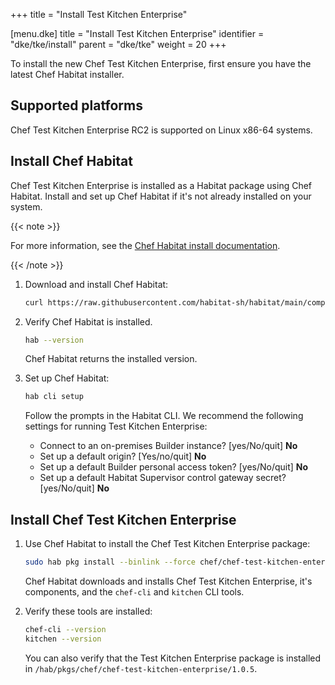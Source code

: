 +++
title = "Install Test Kitchen Enterprise"

[menu.dke]
title = "Install Test Kitchen Enterprise"
identifier = "dke/tke/install"
parent = "dke/tke"
weight = 20
+++

To install the new Chef Test Kitchen Enterprise, first ensure you have the latest Chef Habitat installer.

## Supported platforms

Chef Test Kitchen Enterprise RC2 is supported on Linux x86-64 systems.

## Install Chef Habitat

Chef Test Kitchen Enterprise is installed as a Habitat package using Chef Habitat.
Install and set up Chef Habitat if it's not already installed on your system.

{{< note >}}

For more information, see the [Chef Habitat install documentation](https://docs.chef.io/habitat/install_habitat/).

{{< /note >}}

1. Download and install Chef Habitat:

    ```sh
    curl https://raw.githubusercontent.com/habitat-sh/habitat/main/components/hab/install.sh | sudo bash -s -- -c stable
    ```

1. Verify Chef Habitat is installed.

    ```sh
    hab --version
    ```

    Chef Habitat returns the installed version.

1. Set up Chef Habitat:

    ```sh
    hab cli setup
    ```

    Follow the prompts in the Habitat CLI.
    We recommend the following settings for running Test Kitchen Enterprise:

    - Connect to an on-premises Builder instance? [yes/No/quit] **No**
    - Set up a default origin? [Yes/no/quit] **No**
    - Set up a default Builder personal access token? [yes/No/quit] **No**
    - Set up a default Habitat Supervisor control gateway secret? [yes/No/quit] **No**

## Install Chef Test Kitchen Enterprise

1. Use Chef Habitat to install the Chef Test Kitchen Enterprise package:

    ```sh
    sudo hab pkg install --binlink --force chef/chef-test-kitchen-enterprise --channel unstable
    ```

    Chef Habitat downloads and installs Chef Test Kitchen Enterprise, it's components, and the `chef-cli` and `kitchen` CLI tools.

1. Verify these tools are installed:

    ```sh
    chef-cli --version
    kitchen --version
    ```

    You can also verify that the Test Kitchen Enterprise package is installed in `/hab/pkgs/chef/chef-test-kitchen-enterprise/1.0.5`.
